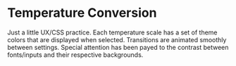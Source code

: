 # Temperature Conversion

Just a little UX/CSS practice. Each temperature scale has a set of theme colors that are displayed when selected. Transitions are animated smoothly between settings. Special attention has been payed to the contrast between fonts/inputs and their respective backgrounds.